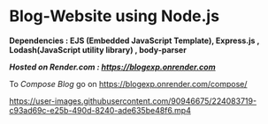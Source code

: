 # Blog-Website using Node.js

**Dependencies : EJS (Embedded JavaScript Template), Express.js , Lodash(JavaScript utility library) , body-parser**

***Hosted on Render.com : https://blogexp.onrender.com***

To _Compose Blog_ go on https://blogexp.onrender.com/compose/





https://user-images.githubusercontent.com/90946675/224083719-c93ad69c-e25b-490d-8240-ade635be48f6.mp4

